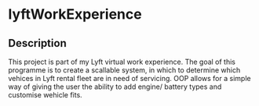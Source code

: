 # lyftWorkExperience

## Description

This project is part of my Lyft virtual work experience. The goal of this programme is to create a scallable system, in which to determine which vehices in Lyft rental fleet are in need of servicing. OOP allows for a simple way of giving the user the ability to add engine/ battery types and customise wehicle fits.
